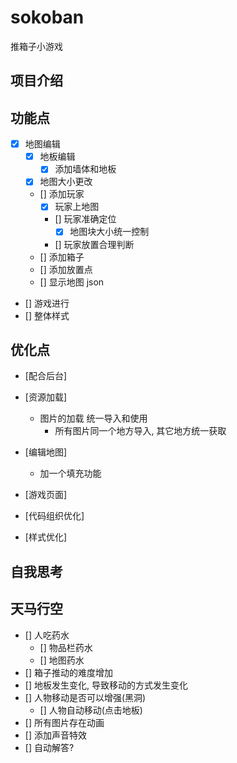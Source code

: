 # sokoban

推箱子小游戏

## 项目介绍

## 功能点

- [x] 地图编辑
  - [x] 地板编辑
    - [x] 添加墙体和地板
  - [x] 地图大小更改
  - [] 添加玩家
    - [x] 玩家上地图
    - [] 玩家准确定位
      - [x] 地图块大小统一控制 
    - [] 玩家放置合理判断
  - [] 添加箱子
  - [] 添加放置点
  - [] 显示地图 json
- [] 游戏进行
- [] 整体样式

## 优化点

- [配合后台]
- [资源加载]
  - 图片的加载 统一导入和使用
    - 所有图片同一个地方导入, 其它地方统一获取
- [编辑地图]
  - 加一个填充功能
- [游戏页面]

- [代码组织优化]
- [样式优化]

## 自我思考

## 天马行空

- [] 人吃药水
  - [] 物品栏药水
  - [] 地图药水
- [] 箱子推动的难度增加
- [] 地板发生变化, 导致移动的方式发生变化
- [] 人物移动是否可以增强(黑洞)
  - [] 人物自动移动(点击地板)
- [] 所有图片存在动画
- [] 添加声音特效
- [] 自动解答?
